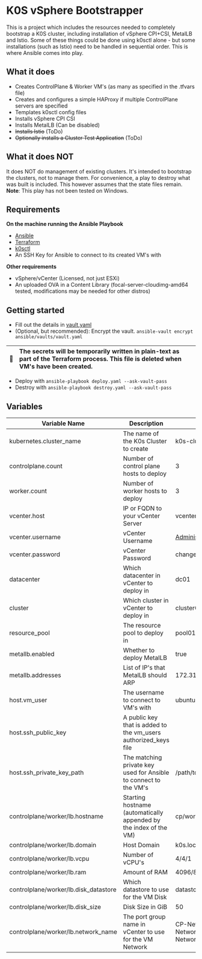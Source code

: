 # K0S vSphere Bootstrapper

This is a project which includes the resources needed to completely bootstrap a K0S cluster, including installation of vSphere CPI+CSI, MetalLB and Istio.
Some of these things could be done using k0sctl alone - but some installations (such as Istio) need to be handled in sequential order. This is where Ansible comes into play.

## What it does

- Creates ControlPlane & Worker VM's (as many as specified in the .tfvars file)
- Creates and configures a simple HAProxy if multiple ControlPlane servers are specified
- Templates k0sctl config files
- Installs vSphere CPI CSI
- Installs MetalLB (Can be disabled)
- ~~Installs Istio~~ (ToDo)
- ~~Optionally installs a Cluster Test Application~~ (ToDo)

## What it does NOT

It does NOT do management of existing clusters. It's intended to bootstrap the clusters, not to manage them. For convenience, a play to destroy what was built is included. This however assumes that the state files remain.
**Note**: This play has not been tested on Windows.

## Requirements

**On the machine running the Ansible Playbook**
- [Ansible](https://docs.ansible.com/ansible/latest/installation_guide/intro_installation.html)
- [Terraform](https://learn.hashicorp.com/tutorials/terraform/install-cli)
- [k0sctl](https://github.com/k0sproject/k0sctl#installation)
- An SSH Key for Ansible to connect to its created VM's with

**Other requirements**
- vSphere/vCenter (Licensed, not just ESXi)
- An uploaded OVA in a Content Library (focal-server-cloudimg-amd64 tested, modifications may be needed for other distros)

## Getting started
- Fill out the details in [vault.yaml](ansible/vaults/vault.yaml)
- (Optional, but recommended): Encrypt the vault. `ansible-vault encrypt ansible/vaults/vault.yaml`

| :memo:        | The secrets will be temporarily written in plain-text as part of the Terraform process. This file is deleted when VM's have been created.       |
|---------------|:------------------------|

- Deploy with `ansible-playbook deploy.yaml --ask-vault-pass`
- Destroy with `ansible-playbook destroy.yaml --ask-vault-pass` 

## Variables

| Variable Name | Description | Default |
|--|--|--|
| kubernetes.cluster_name | The name of the K0s Cluster to create | k0s-cluster01 |
| controlplane.count | Number of control plane hosts to deploy | 3 |
| worker.count | Number of worker hosts to deploy | 3 |
| vcenter.host | IP or FQDN to your vCenter Server | vcenter.local |
| vcenter.username | vCenter Username | Administrator@vSphere.local |
| vcenter.password | vCenter Password | changeme |
| datacenter | Which datacenter in vCenter to deploy in | dc01 |
| cluster | Which cluster in vCenter to deploy in | cluster01 |
| resource_pool | The resource pool to deploy in | pool01 |
| metallb.enabled | Whether to deploy MetalLB | true |
| metallb.addresses | List of IP's that MetalLB should ARP | 172.31.1.245-172.31.1.254 |
| host.vm_user | The username to connect to VM's with | ubuntu |
| host.ssh_public_key | A public key that is added to the vm_users authorized_keys file | |
| host.ssh_private_key_path | The matching private key used for Ansible to connect to the VM's | /path/to/your/private/key/id_rsa |
| controlplane/worker/lb.hostname | Starting hostname (automatically appended by the index of the VM) | cp/worker/lb |
| controlplane/worker/lb.domain | Host Domain | k0s.local |
| controlplane/worker/lb.vcpu | Number of vCPU's | 4/4/1 |
| controlplane/worker/lb.ram | Amount of RAM | 4096/8192/1024 |
| controlplane/worker/lb.disk_datastore | Which datastore to use for the VM Disk | datastore1 |
| controlplane/worker/lb.disk_size | Disk Size in GiB | 50 |
| controlplane/worker/lb.network_name | The port group name in vCenter to use for the VM Network | CP-Network/Worker-Network/LoadBalancer-Network |
